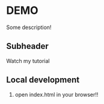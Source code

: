 # DEMO

Some description!

## Subheader

Watch my tutorial

## Local development

1. open index.html in your browser!!
